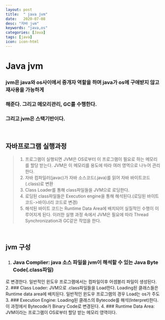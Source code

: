 ```yaml
---
layout: post
title:  " java jvm"
date:   2020-07-08
desc: "자바 jvm"
keywords: "java,os"
categories: [Java]
tags: [java]
icon: icon-html
---
```


Java jvm
=====

### jvm은 java와 os사이에서 중개자 역할을 하며 java가 os에 구애받지 않고 재사용을 가능하게
### 해준다. 그리고 메모리관리, GC를 수행한다. 
### 그리고 jvm은 스택기반이다. 

<br/>

## 자바프로그램 실행과정
> 1. 프로그램이 실행되면 JVM은 OS로부터 이 프로그램이 필요로 하는 메모리를 할당 받는다.
JVM은 이 메모리를 용도에 따라 여러 영역으로 나누어 관리한다.
> 2. 자바 컴파일러(javac)가 자바 소스코드(.java)를 읽어 자바 바이트코드(.class)로 변환  
> 3. Class Loader를 통해 class파일들을 JVM으로 로딩한다.
> 4. 로딩된 class파일들은 Execution engine을 통해 해석된다.(로딩된 바이트 코드->바이너리 코드로 변경)
> 5. 해석된 바이트 코드는 Runtime Data Area에 배치되어 실질적인 수행이 이루어지게 된다.
이러한 실행 과정 속에서 JVM은 필요에 따라 Thread Synchronization과 GC같은 작업을 한다.


<br/>

## jvm 구성

1. ### Java Complier: java 소스 파일을 jvm이 해석할 수 있는 Java Byte Code(.class파일)
로 변경한다. 일반적인 윈도우 프로그램에서는 컴파일이후 어셈블리 파일이 생성된다.
2. ### Class Loader: JVM으로 .class파일들을 Load한다. Loading된 클래스들은 
Runtime data area에 배치된다. 일반적인 윈도우 프로그램의 경우 Load는 os가 주도
3. ### Execution Engine: Loading된 클래스의 Bytecode를 해석(Interpret)한다. 이 과정에서 
Bytecode가 Binary Code로 변경된다.
4. ### Runtime Data Area: JVM이라는 프로그램이 OS로부터 할당 받는 메모리 영역이다.

